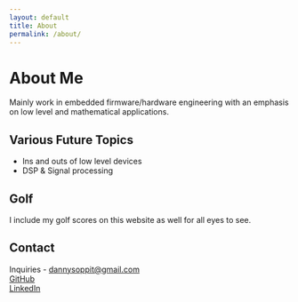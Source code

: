 ```yaml
---
layout: default
title: About
permalink: /about/
---
```


# About Me

Mainly work in embedded firmware/hardware engineering with an emphasis on low level and mathematical applications.

## Various Future Topics 

- Ins and outs of low level devices
- DSP & Signal processing

## Golf
I include my golf scores on this website as well for all eyes to see.

## Contact

Inquiries - dannysoppit@gmail.com <br>
[GitHub](https://www.github.com/dansop) <br>
[LinkedIn](https://www.linkedin.com/in/danny-soppit/)
